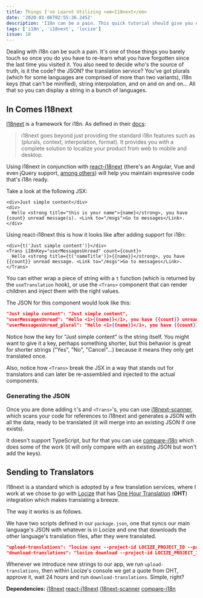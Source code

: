 ```yaml
---
title: Things I've Learnt Utilizing <em>I18next</em>
date: '2020-01-06T02:55:36.245Z'
description: 'I18n can be a pain. This quick tutorial should give you enough to alleviate some of it.'
tags: ['i18n', 'i18next', 'locize']
issue: 10
---
```


Dealing with i18n can be such a pain. It's one of those things you barely touch so once you do you have to re-learn what you have forgotten since the last time you visited it. You also need to decide who's the source of truth, is it the code? the JSON? the translation service? You've got plurals (which for some languages are comprised of more than two variants), i18n keys (that can't be minified), string interpolation, and on and on and on... All that so you can display a string in a bunch of languages.

## In Comes I18next

[I18next](https://github.com/i18next/i18next) is a framework for i18n. As defined in their [docs](https://www.i18next.com/):

> i18next goes beyond just providing the standard i18n features such as (plurals, context, interpolation, format). It provides you with a complete solution to localize your product from web to mobile and desktop.

Using i18next in conjunction with [react-i18next](https://www.npmjs.com/package/react-i18next) (there's an Angular, Vue and even jQuery support, [among others](https://www.i18next.com/overview/supported-frameworks)) will help you maintain expressive code that's i18n ready.

Take a look at the following JSX:

```tsx
<div>Just simple content</div>
<div>
  Hello <strong title="this is your name">{name}</strong>, you have {count} unread message(s). <Link to="/msgs">Go to messages</Link>.
</div>
```

Using react-i18next this is how it looks like after adding support for i18n:

```tsx
<div>{t('Just simple content')}</div>
<Trans i18nKey="userMessagesUnread" count={count}>
  Hello <strong title={t('nameTitle')}>{{name}}</strong>, you have {{count}} unread message. <Link to="/msgs">Go to messages</Link>.
</Trans>
```

You can either wrap a piece of string with a `t` function (which is returned by the `useTranslation` hook), or use the `<Trans>` component that can render children and inject them with the right values.

The JSON for this component would look like this:

```json
"Just simple content": "Just simple content",
"userMessagesUnread": "Hello <1>{{name}}</1>, you have {{count}} unread message. <5>Go to message</5>.",
"userMessagesUnread_plural": "Hello <1>{{name}}</1>, you have {{count}} unread messages.  <5>Go to messages</5>.",
```

Notice how the key for "Just simple content" is the string itself. You might want to give it a key, perhaps something shorter, but this behavior is great for shorter strings ("Yes", "No", "Cancel"...) because it means they only get translated once.

Also, notice how `<Trans>` break the JSX in a way that stands out for translators and can later be re-assembled and injected to the actual components.

### Generating the JSON

Once you are done adding `t`'s and `<Trans>`'s, you can use [i18next-scanner](https://github.com/i18next/i18next-scanner), which scans your code for references to i18next and generates a JSON with all the data, ready to be translated (it will merge into an existing JSON if one exists).

It doesn't support TypeScript, but for that you can use [compare-i18n](https://www.npmjs.com/package/compare-i18n) which does some of the work (it will only compare with an existing JSON but won't add the keys).

## Sending to Translators

I18next is a standard which is adopted by a few translation services, where I work at we chose to go with [Locize](https://locize.com/) that has [One Hour Translation](https://www.onehourtranslation.com/) (**OHT**) integration which makes translating a breeze.

The way it works is as follows.

We have two scripts defined in our `package.json`, one that syncs our main language's JSON with whatever is in Locize and one that downloads the other language's translation files, after they were translated.

```json
"upload-translations": "locize sync --project-id LOCIZE_PROJECT_ID --path src/translations",
"download-translations": "locize download --project-id LOCIZE_PROJECT_ID --path src/translations",
```

Whenever we introduce new strings to our app, we run `upload-translations`, then within Locize's console we get a quote from OHT, approve it, wait 24 hours and run `download-translations`. Simple, right?

<div class="dependencies">

**Dependencies:**
<span class="dep">[i18next](https://www.npmjs.com/package/i18next)</span>
<span class="dep">[react-i18next](https://www.npmjs.com/package/react-i18next)</span>
<span class="dep">[i18next-scanner](https://github.com/i18next/i18next-scanner)</span>
<span class="dep">[compare-i18n](https://www.npmjs.com/package/compare-i18n)</span>

</div>
